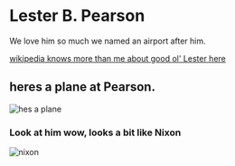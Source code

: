 # Lester B. Pearson

We love him so much we named an airport after him.

[wikipedia knows more than me about good ol' Lester here](https://en.wikipedia.org/wiki/Lester_B._Pearson)

## heres a plane at Pearson. 

![hes a plane](https://www.insauga.com/sites/default/files/imagecache/lead-image-full/article/2018/04/pearson_0225.jpg)

### Look at him wow, looks a bit like Nixon

![nixon](https://www.nobelprize.org/images/pearson-13120-content-portrait-mobile-tiny.jpg)
